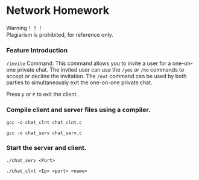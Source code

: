 # Network Homework

Warning！！！  
Plagiarism is prohibited, for reference only.

### Feature Introduction

```/invite``` Command: This command allows you to invite a user for a one-on-one private chat. The invited user can use the ```/yes``` or ```/no``` commands to accept or decline the invitation. The ```/out``` command can be used by both parties to simultaneously exit the one-on-one private chat.

Press ```p``` or ```P``` to exit the client.

### Compile client and server files using a compiler.
```linux
gcc -o chat_clnt chat_clnt.c
```
```linux
gcc -o chat_serv chat_serv.c
```

### Start the server and client.
```linux
./chat_serv <Port>
```
```linux
./chat_clnt <Ip> <port> <name>
```

